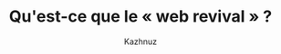 ---
layout: post
title: "Qu'est-ce que le « web revival » ?"
link: "https://quarante-douze.net/qu-est-ce-que-le-web-revival"
author: "Kazhnuz"
published_date: "08/01/2025"
description: "J’ai souvent parlé un peu de web indépendant, de “small web”, et de web revival. Cependant, au fond, je n’ai jamais pleinement expliqué ces notions, et j’aimerais le faire un peu dans cet article."
language: "fr"
categories: 
   - Liens
tags: "web technologie indie posse"
og-tags: "web technologie indie posse"
permalink: /:categories/:year/:month/:day/:title/
---